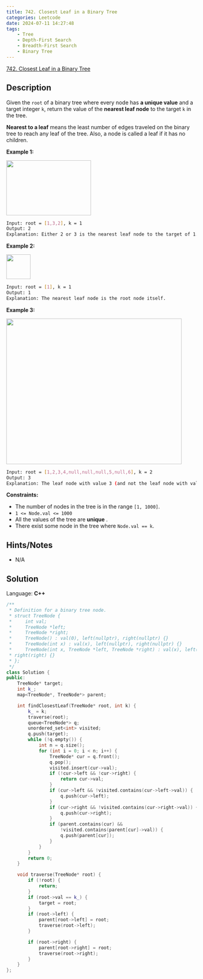 ```yaml
---
title: 742. Closest Leaf in a Binary Tree
categories: Leetcode
date: 2024-07-11 14:27:48
tags:
    - Tree
    - Depth-First Search
    - Breadth-First Search
    - Binary Tree
---
```


[742. Closest Leaf in a Binary Tree](https://leetcode.com/problems/closest-leaf-in-a-binary-tree/description/)

## Description

Given the `root` of a binary tree where every node has **a unique value** and a target integer `k`, return the value of the **nearest leaf node** to the target `k` in the tree.

**Nearest to a leaf** means the least number of edges traveled on the binary tree to reach any leaf of the tree. Also, a node is called a leaf if it has no children.

**Example 1:**

<img alt="" src="https://assets.leetcode.com/uploads/2021/06/13/closest1-tree.jpg" style="width: 224px; height: 145px;">

```bash
Input: root = [1,3,2], k = 1
Output: 2
Explanation: Either 2 or 3 is the nearest leaf node to the target of 1.
```

**Example 2:**

<img alt="" src="https://assets.leetcode.com/uploads/2021/06/13/closest2-tree.jpg" style="width: 64px; height: 65px;">

```bash
Input: root = [1], k = 1
Output: 1
Explanation: The nearest leaf node is the root node itself.
```

**Example 3:**

<img alt="" src="https://assets.leetcode.com/uploads/2021/06/13/closest3-tree.jpg" style="width: 464px; height: 384px;">

```bash
Input: root = [1,2,3,4,null,null,null,5,null,6], k = 2
Output: 3
Explanation: The leaf node with value 3 (and not the leaf node with value 6) is nearest to the node with value 2.
```

**Constraints:**

- The number of nodes in the tree is in the range `[1, 1000]`.
- `1 <= Node.val <= 1000`
- All the values of the tree are **unique** .
- There exist some node in the tree where `Node.val == k`.

## Hints/Notes

- N/A

## Solution

Language: **C++**

```C++
/**
 * Definition for a binary tree node.
 * struct TreeNode {
 *     int val;
 *     TreeNode *left;
 *     TreeNode *right;
 *     TreeNode() : val(0), left(nullptr), right(nullptr) {}
 *     TreeNode(int x) : val(x), left(nullptr), right(nullptr) {}
 *     TreeNode(int x, TreeNode *left, TreeNode *right) : val(x), left(left),
 * right(right) {}
 * };
 */
class Solution {
public:
    TreeNode* target;
    int k_;
    map<TreeNode*, TreeNode*> parent;

    int findClosestLeaf(TreeNode* root, int k) {
        k_ = k;
        traverse(root);
        queue<TreeNode*> q;
        unordered_set<int> visited;
        q.push(target);
        while (!q.empty()) {
            int n = q.size();
            for (int i = 0; i < n; i++) {
                TreeNode* cur = q.front();
                q.pop();
                visited.insert(cur->val);
                if (!cur->left && !cur->right) {
                    return cur->val;
                }
                if (cur->left && !visited.contains(cur->left->val)) {
                    q.push(cur->left);
                }
                if (cur->right && !visited.contains(cur->right->val)) {
                    q.push(cur->right);
                }
                if (parent.contains(cur) &&
                    !visited.contains(parent[cur]->val)) {
                    q.push(parent[cur]);
                }
            }
        }
        return 0;
    }

    void traverse(TreeNode* root) {
        if (!root) {
            return;
        }
        if (root->val == k_) {
            target = root;
        }
        if (root->left) {
            parent[root->left] = root;
            traverse(root->left);
        }

        if (root->right) {
            parent[root->right] = root;
            traverse(root->right);
        }
    }
};
```
